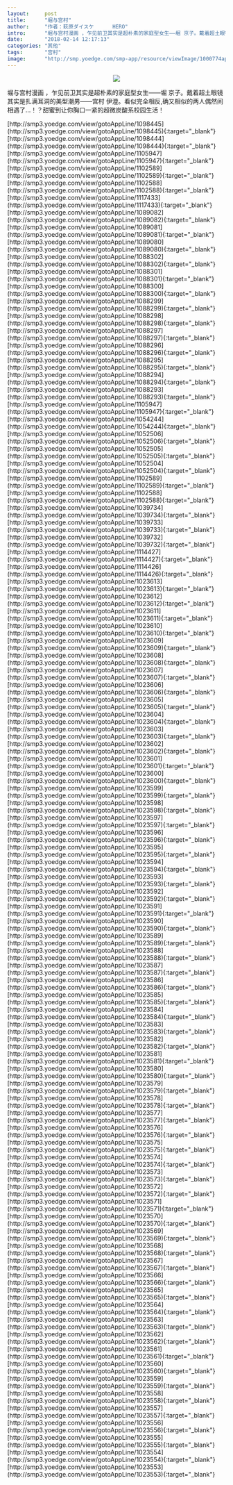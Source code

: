 ```yaml
---
layout:     post
title:      "堀与宫村"
author:     "作者：萩原ダイスケ      HERO"
intro:      "堀与宫村漫画 ，乍见前卫其实是超朴素的家庭型女生——堀 京子。戴着超土眼镜其实是扎满耳洞的美型潮男——宫村 伊澄。看似完全相反,确又相似的两人偶然间相遇了…！？甜蜜到让你胸口一紧的超微炭酸系校园生活！"
date:       "2018-02-14 12:17:13"
categories: "其他"
tags:       "宫村"
image:      "http://smp.yoedge.com/smp-app/resource/viewImage/1000774appline.png"
---
```

<div style="text-align: center">
<p><img src="http://smp.yoedge.com/smp-app/resource/viewImage/1000774appline.png"/></p>
</div>
<p class="post-meta">
<span>堀与宫村漫画 ，乍见前卫其实是超朴素的家庭型女生——堀 京子。戴着超土眼镜其实是扎满耳洞的美型潮男——宫村 伊澄。看似完全相反,确又相似的两人偶然间相遇了…！？甜蜜到让你胸口一紧的超微炭酸系校园生活！</span>
</p>
[http://smp3.yoedge.com/view/gotoAppLine/1098445](http://smp3.yoedge.com/view/gotoAppLine/1098445){:target="_blank"}
[http://smp3.yoedge.com/view/gotoAppLine/1098444](http://smp3.yoedge.com/view/gotoAppLine/1098444){:target="_blank"}
[http://smp3.yoedge.com/view/gotoAppLine/1105947](http://smp3.yoedge.com/view/gotoAppLine/1105947){:target="_blank"}
[http://smp3.yoedge.com/view/gotoAppLine/1102589](http://smp3.yoedge.com/view/gotoAppLine/1102589){:target="_blank"}
[http://smp3.yoedge.com/view/gotoAppLine/1102588](http://smp3.yoedge.com/view/gotoAppLine/1102588){:target="_blank"}
[http://smp3.yoedge.com/view/gotoAppLine/1117433](http://smp3.yoedge.com/view/gotoAppLine/1117433){:target="_blank"}
[http://smp3.yoedge.com/view/gotoAppLine/1089082](http://smp3.yoedge.com/view/gotoAppLine/1089082){:target="_blank"}
[http://smp3.yoedge.com/view/gotoAppLine/1089081](http://smp3.yoedge.com/view/gotoAppLine/1089081){:target="_blank"}
[http://smp3.yoedge.com/view/gotoAppLine/1089080](http://smp3.yoedge.com/view/gotoAppLine/1089080){:target="_blank"}
[http://smp3.yoedge.com/view/gotoAppLine/1088302](http://smp3.yoedge.com/view/gotoAppLine/1088302){:target="_blank"}
[http://smp3.yoedge.com/view/gotoAppLine/1088301](http://smp3.yoedge.com/view/gotoAppLine/1088301){:target="_blank"}
[http://smp3.yoedge.com/view/gotoAppLine/1088300](http://smp3.yoedge.com/view/gotoAppLine/1088300){:target="_blank"}
[http://smp3.yoedge.com/view/gotoAppLine/1088299](http://smp3.yoedge.com/view/gotoAppLine/1088299){:target="_blank"}
[http://smp3.yoedge.com/view/gotoAppLine/1088298](http://smp3.yoedge.com/view/gotoAppLine/1088298){:target="_blank"}
[http://smp3.yoedge.com/view/gotoAppLine/1088297](http://smp3.yoedge.com/view/gotoAppLine/1088297){:target="_blank"}
[http://smp3.yoedge.com/view/gotoAppLine/1088296](http://smp3.yoedge.com/view/gotoAppLine/1088296){:target="_blank"}
[http://smp3.yoedge.com/view/gotoAppLine/1088295](http://smp3.yoedge.com/view/gotoAppLine/1088295){:target="_blank"}
[http://smp3.yoedge.com/view/gotoAppLine/1088294](http://smp3.yoedge.com/view/gotoAppLine/1088294){:target="_blank"}
[http://smp3.yoedge.com/view/gotoAppLine/1088293](http://smp3.yoedge.com/view/gotoAppLine/1088293){:target="_blank"}
[http://smp3.yoedge.com/view/gotoAppLine/1105947](http://smp3.yoedge.com/view/gotoAppLine/1105947){:target="_blank"}
[http://smp3.yoedge.com/view/gotoAppLine/1054244](http://smp3.yoedge.com/view/gotoAppLine/1054244){:target="_blank"}
[http://smp3.yoedge.com/view/gotoAppLine/1052506](http://smp3.yoedge.com/view/gotoAppLine/1052506){:target="_blank"}
[http://smp3.yoedge.com/view/gotoAppLine/1052505](http://smp3.yoedge.com/view/gotoAppLine/1052505){:target="_blank"}
[http://smp3.yoedge.com/view/gotoAppLine/1052504](http://smp3.yoedge.com/view/gotoAppLine/1052504){:target="_blank"}
[http://smp3.yoedge.com/view/gotoAppLine/1102589](http://smp3.yoedge.com/view/gotoAppLine/1102589){:target="_blank"}
[http://smp3.yoedge.com/view/gotoAppLine/1102588](http://smp3.yoedge.com/view/gotoAppLine/1102588){:target="_blank"}
[http://smp3.yoedge.com/view/gotoAppLine/1039734](http://smp3.yoedge.com/view/gotoAppLine/1039734){:target="_blank"}
[http://smp3.yoedge.com/view/gotoAppLine/1039733](http://smp3.yoedge.com/view/gotoAppLine/1039733){:target="_blank"}
[http://smp3.yoedge.com/view/gotoAppLine/1039732](http://smp3.yoedge.com/view/gotoAppLine/1039732){:target="_blank"}
[http://smp3.yoedge.com/view/gotoAppLine/1114427](http://smp3.yoedge.com/view/gotoAppLine/1114427){:target="_blank"}
[http://smp3.yoedge.com/view/gotoAppLine/1114426](http://smp3.yoedge.com/view/gotoAppLine/1114426){:target="_blank"}
[http://smp3.yoedge.com/view/gotoAppLine/1023613](http://smp3.yoedge.com/view/gotoAppLine/1023613){:target="_blank"}
[http://smp3.yoedge.com/view/gotoAppLine/1023612](http://smp3.yoedge.com/view/gotoAppLine/1023612){:target="_blank"}
[http://smp3.yoedge.com/view/gotoAppLine/1023611](http://smp3.yoedge.com/view/gotoAppLine/1023611){:target="_blank"}
[http://smp3.yoedge.com/view/gotoAppLine/1023610](http://smp3.yoedge.com/view/gotoAppLine/1023610){:target="_blank"}
[http://smp3.yoedge.com/view/gotoAppLine/1023609](http://smp3.yoedge.com/view/gotoAppLine/1023609){:target="_blank"}
[http://smp3.yoedge.com/view/gotoAppLine/1023608](http://smp3.yoedge.com/view/gotoAppLine/1023608){:target="_blank"}
[http://smp3.yoedge.com/view/gotoAppLine/1023607](http://smp3.yoedge.com/view/gotoAppLine/1023607){:target="_blank"}
[http://smp3.yoedge.com/view/gotoAppLine/1023606](http://smp3.yoedge.com/view/gotoAppLine/1023606){:target="_blank"}
[http://smp3.yoedge.com/view/gotoAppLine/1023605](http://smp3.yoedge.com/view/gotoAppLine/1023605){:target="_blank"}
[http://smp3.yoedge.com/view/gotoAppLine/1023604](http://smp3.yoedge.com/view/gotoAppLine/1023604){:target="_blank"}
[http://smp3.yoedge.com/view/gotoAppLine/1023603](http://smp3.yoedge.com/view/gotoAppLine/1023603){:target="_blank"}
[http://smp3.yoedge.com/view/gotoAppLine/1023602](http://smp3.yoedge.com/view/gotoAppLine/1023602){:target="_blank"}
[http://smp3.yoedge.com/view/gotoAppLine/1023601](http://smp3.yoedge.com/view/gotoAppLine/1023601){:target="_blank"}
[http://smp3.yoedge.com/view/gotoAppLine/1023600](http://smp3.yoedge.com/view/gotoAppLine/1023600){:target="_blank"}
[http://smp3.yoedge.com/view/gotoAppLine/1023599](http://smp3.yoedge.com/view/gotoAppLine/1023599){:target="_blank"}
[http://smp3.yoedge.com/view/gotoAppLine/1023598](http://smp3.yoedge.com/view/gotoAppLine/1023598){:target="_blank"}
[http://smp3.yoedge.com/view/gotoAppLine/1023597](http://smp3.yoedge.com/view/gotoAppLine/1023597){:target="_blank"}
[http://smp3.yoedge.com/view/gotoAppLine/1023596](http://smp3.yoedge.com/view/gotoAppLine/1023596){:target="_blank"}
[http://smp3.yoedge.com/view/gotoAppLine/1023595](http://smp3.yoedge.com/view/gotoAppLine/1023595){:target="_blank"}
[http://smp3.yoedge.com/view/gotoAppLine/1023594](http://smp3.yoedge.com/view/gotoAppLine/1023594){:target="_blank"}
[http://smp3.yoedge.com/view/gotoAppLine/1023593](http://smp3.yoedge.com/view/gotoAppLine/1023593){:target="_blank"}
[http://smp3.yoedge.com/view/gotoAppLine/1023592](http://smp3.yoedge.com/view/gotoAppLine/1023592){:target="_blank"}
[http://smp3.yoedge.com/view/gotoAppLine/1023591](http://smp3.yoedge.com/view/gotoAppLine/1023591){:target="_blank"}
[http://smp3.yoedge.com/view/gotoAppLine/1023590](http://smp3.yoedge.com/view/gotoAppLine/1023590){:target="_blank"}
[http://smp3.yoedge.com/view/gotoAppLine/1023589](http://smp3.yoedge.com/view/gotoAppLine/1023589){:target="_blank"}
[http://smp3.yoedge.com/view/gotoAppLine/1023588](http://smp3.yoedge.com/view/gotoAppLine/1023588){:target="_blank"}
[http://smp3.yoedge.com/view/gotoAppLine/1023587](http://smp3.yoedge.com/view/gotoAppLine/1023587){:target="_blank"}
[http://smp3.yoedge.com/view/gotoAppLine/1023586](http://smp3.yoedge.com/view/gotoAppLine/1023586){:target="_blank"}
[http://smp3.yoedge.com/view/gotoAppLine/1023585](http://smp3.yoedge.com/view/gotoAppLine/1023585){:target="_blank"}
[http://smp3.yoedge.com/view/gotoAppLine/1023584](http://smp3.yoedge.com/view/gotoAppLine/1023584){:target="_blank"}
[http://smp3.yoedge.com/view/gotoAppLine/1023583](http://smp3.yoedge.com/view/gotoAppLine/1023583){:target="_blank"}
[http://smp3.yoedge.com/view/gotoAppLine/1023582](http://smp3.yoedge.com/view/gotoAppLine/1023582){:target="_blank"}
[http://smp3.yoedge.com/view/gotoAppLine/1023581](http://smp3.yoedge.com/view/gotoAppLine/1023581){:target="_blank"}
[http://smp3.yoedge.com/view/gotoAppLine/1023580](http://smp3.yoedge.com/view/gotoAppLine/1023580){:target="_blank"}
[http://smp3.yoedge.com/view/gotoAppLine/1023579](http://smp3.yoedge.com/view/gotoAppLine/1023579){:target="_blank"}
[http://smp3.yoedge.com/view/gotoAppLine/1023578](http://smp3.yoedge.com/view/gotoAppLine/1023578){:target="_blank"}
[http://smp3.yoedge.com/view/gotoAppLine/1023577](http://smp3.yoedge.com/view/gotoAppLine/1023577){:target="_blank"}
[http://smp3.yoedge.com/view/gotoAppLine/1023576](http://smp3.yoedge.com/view/gotoAppLine/1023576){:target="_blank"}
[http://smp3.yoedge.com/view/gotoAppLine/1023575](http://smp3.yoedge.com/view/gotoAppLine/1023575){:target="_blank"}
[http://smp3.yoedge.com/view/gotoAppLine/1023574](http://smp3.yoedge.com/view/gotoAppLine/1023574){:target="_blank"}
[http://smp3.yoedge.com/view/gotoAppLine/1023573](http://smp3.yoedge.com/view/gotoAppLine/1023573){:target="_blank"}
[http://smp3.yoedge.com/view/gotoAppLine/1023572](http://smp3.yoedge.com/view/gotoAppLine/1023572){:target="_blank"}
[http://smp3.yoedge.com/view/gotoAppLine/1023571](http://smp3.yoedge.com/view/gotoAppLine/1023571){:target="_blank"}
[http://smp3.yoedge.com/view/gotoAppLine/1023570](http://smp3.yoedge.com/view/gotoAppLine/1023570){:target="_blank"}
[http://smp3.yoedge.com/view/gotoAppLine/1023569](http://smp3.yoedge.com/view/gotoAppLine/1023569){:target="_blank"}
[http://smp3.yoedge.com/view/gotoAppLine/1023568](http://smp3.yoedge.com/view/gotoAppLine/1023568){:target="_blank"}
[http://smp3.yoedge.com/view/gotoAppLine/1023567](http://smp3.yoedge.com/view/gotoAppLine/1023567){:target="_blank"}
[http://smp3.yoedge.com/view/gotoAppLine/1023566](http://smp3.yoedge.com/view/gotoAppLine/1023566){:target="_blank"}
[http://smp3.yoedge.com/view/gotoAppLine/1023565](http://smp3.yoedge.com/view/gotoAppLine/1023565){:target="_blank"}
[http://smp3.yoedge.com/view/gotoAppLine/1023564](http://smp3.yoedge.com/view/gotoAppLine/1023564){:target="_blank"}
[http://smp3.yoedge.com/view/gotoAppLine/1023563](http://smp3.yoedge.com/view/gotoAppLine/1023563){:target="_blank"}
[http://smp3.yoedge.com/view/gotoAppLine/1023562](http://smp3.yoedge.com/view/gotoAppLine/1023562){:target="_blank"}
[http://smp3.yoedge.com/view/gotoAppLine/1023561](http://smp3.yoedge.com/view/gotoAppLine/1023561){:target="_blank"}
[http://smp3.yoedge.com/view/gotoAppLine/1023560](http://smp3.yoedge.com/view/gotoAppLine/1023560){:target="_blank"}
[http://smp3.yoedge.com/view/gotoAppLine/1023559](http://smp3.yoedge.com/view/gotoAppLine/1023559){:target="_blank"}
[http://smp3.yoedge.com/view/gotoAppLine/1023558](http://smp3.yoedge.com/view/gotoAppLine/1023558){:target="_blank"}
[http://smp3.yoedge.com/view/gotoAppLine/1023557](http://smp3.yoedge.com/view/gotoAppLine/1023557){:target="_blank"}
[http://smp3.yoedge.com/view/gotoAppLine/1023556](http://smp3.yoedge.com/view/gotoAppLine/1023556){:target="_blank"}
[http://smp3.yoedge.com/view/gotoAppLine/1023555](http://smp3.yoedge.com/view/gotoAppLine/1023555){:target="_blank"}
[http://smp3.yoedge.com/view/gotoAppLine/1023554](http://smp3.yoedge.com/view/gotoAppLine/1023554){:target="_blank"}
[http://smp3.yoedge.com/view/gotoAppLine/1023553](http://smp3.yoedge.com/view/gotoAppLine/1023553){:target="_blank"}



